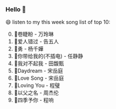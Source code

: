

### Hello 👋

😄 listen to my this week song list of top 10:

0. 🌈卷睫盼 - 万玲琳
1. 🌈爱人错过 - 告五人
2. 🌈勇 - 杨千嬅
3. 🌈你带给我的(不插电) - 任静静
4. 🌈我对不起我 - 田馥甄
5. 🌈Daydream - 宋岳庭
6. 🌈Love Song - 宋岳庭
7. 🌈Loving You - 程璧
8. 🌈以父之名 - 周杰伦
9. 🌈四季予你 - 程响

